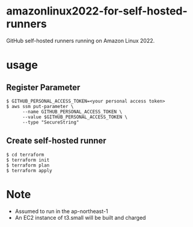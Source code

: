 # amazonlinux2022-for-self-hosted-runners
GitHub self-hosted runners running on Amazon Linux 2022.
# usage

## Register Parameter
```
$ GITHUB_PERSONAL_ACCESS_TOKEN=<your personal access token>
$ aws ssm put-parameter \
      --name GITHUB_PERSONAL_ACCESS_TOKEN \
      --value $GITHUB_PERSONAL_ACCESS_TOKEN \
      --type "SecureString"
```

## Create self-hosted runner
```
$ cd terraform
$ terraform init
$ terraform plan
$ terraform apply
```

# Note
- Assumed to run in the ap-northeast-1
- An EC2 instance of t3.small will be built and charged